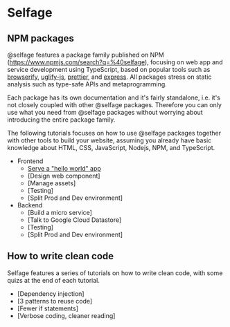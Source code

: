 # Selfage

## NPM packages

@selfage features a package family published on NPM (https://www.npmjs.com/search?q=%40selfage), focusing on web app and service development using TypeScript, based on popular tools such as [browserify](https://www.npmjs.com/package/browserify), [uglify-js](https://www.npmjs.com/package/uglify-js), [prettier](https://www.npmjs.com/package/prettier), and [express](https://www.npmjs.com/package/express). All packages stress on static analysis such as type-safe APIs and metaprogramming.

Each package has its own documentation and it's fairly standalone, i.e. it's not closely coupled with other @selfage packages. Therefore you can only use what you need from @selfage packages without worrying about introducing the entire package family.

The following tutorials focuses on how to use @selfage packages together with other tools to build your website, assuming you already have basic knowledge about HTML, CSS, JavaScript, Nodejs, NPM, and TypeScript.

* Frontend
  * [Serve a "hello world" app](/serve_web_app)
  * [Design web component]
  * [Manage assets]
  * [Testing]
  * [Split Prod and Dev environment]
* Backend
  * [Build a micro service]
  * [Talk to Google Cloud Datastore]
  * [Testing]
  * [Split Prod and Dev environment]

## How to write clean code

Selfage features a series of tutorials on how to write clean code, with some quizs at the end of each tutorial.

* [Dependency injection]
* [3 patterns to reuse code]
* [Fewer if statements]
* [Verbose coding, cleaner reading]
